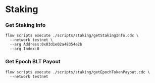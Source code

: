 # Staking
### Get Staking Info
```
flow scripts execute ./scripts/staking/getStakingInfo.cdc \
  --network testnet \
  --arg Address:0x03d1e02a48354e2b
  --arg Index:0
```

### Get Epoch BLT Payout
```
flow scripts execute ./scripts/staking/getEpochTokenPayout.cdc \
  --network testnet
```
